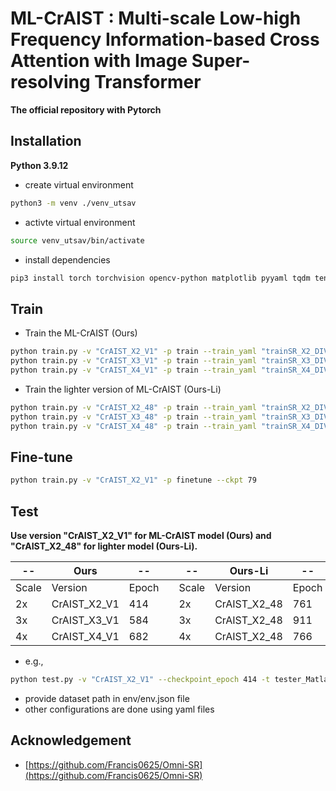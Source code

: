 # ML-CrAIST : Multi-scale Low-high Frequency Information-based Cross Attention with Image Super-resolving Transformer

**The official repository with Pytorch**

## Installation

**Python 3.9.12**

- create virtual environment
``` bash
python3 -m venv ./venv_utsav
```

- activte virtual environment
``` bash
source venv_utsav/bin/activate
```

- install dependencies  
``` bash
pip3 install torch torchvision opencv-python matplotlib pyyaml tqdm tensorboardX tensorboard einops thop
```

## Train  
- Train the ML-CrAIST (Ours)
``` bash
python train.py -v "CrAIST_X2_V1" -p train --train_yaml "trainSR_X2_DIV2K.yaml"
python train.py -v "CrAIST_X3_V1" -p train --train_yaml "trainSR_X3_DIV2K.yaml"
python train.py -v "CrAIST_X4_V1" -p train --train_yaml "trainSR_X4_DIV2K.yaml"
```
- Train the lighter version of ML-CrAIST (Ours-Li)
``` bash
python train.py -v "CrAIST_X2_48" -p train --train_yaml "trainSR_X2_DIV2K_48.yaml"
python train.py -v "CrAIST_X3_48" -p train --train_yaml "trainSR_X3_DIV2K_48.yaml"
python train.py -v "CrAIST_X4_48" -p train --train_yaml "trainSR_X4_DIV2K_48.yaml"
```

## Fine-tune  
``` bash
python train.py -v "CrAIST_X2_V1" -p finetune --ckpt 79
```

## Test
**Use version "CrAIST_X2_V1" for ML-CrAIST model (Ours) and "CrAIST_X2_48" for lighter model (Ours-Li).**

-- | Ours | --  |  | -- | Ours-Li | --
--- | --- | --- | --- | --- | --- | ---
Scale | Version | Epoch | |Scale | Version | Epoch
2x | CrAIST_X2_V1 | 414 | |2x | CrAIST_X2_48 | 761
3x | CrAIST_X3_V1 | 584 | |3x | CrAIST_X2_48 | 911
4x | CrAIST_X4_V1 | 682 | |4x | CrAIST_X2_48 | 766

- e.g.,
``` bash
python test.py -v "CrAIST_X2_V1" --checkpoint_epoch 414 -t tester_Matlab --test_dataset_name "Urban100"
```
- provide dataset path in env/env.json file  
- other configurations are done using yaml files  
## Acknowledgement
- [https://github.com/Francis0625/Omni-SR](https://github.com/Francis0625/Omni-SR)
